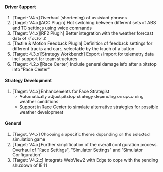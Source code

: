 #### Driver Support
  1. [Target: V4.x] Overhaul (shortening) of assistant phrases
  2. [Target: V4.x][ACC Plugin] Hot switching between different sets of ABS and TC settings using voice commands
  3. [Target: V4.x][RF2 Plugin] Better integration with the weather forecast data of *rFactor 2*
  4. [Tactile & Motion Feedback Plugin] Definition of feedback settings for different tracks and cars, selectable by the touch of a button
  5. [Target: 4.3.x][Strategy Workbench] Export / Import for telemetry data incl. support for team structures
  6. [Target: 4.2.x][Race Center] Include general damage info after a pitstop into "Race Center"

#### Strategy Development
  1. [Target: V4.x] Enhancements for Race Strategist
     - Automatically adjust pitstop strategy depending on upcoming weather conditions
	 - Support in Race Center to simulate alternative strategies for possible weather development

#### General
  1. [Target: V4.x] Choosing a specific theme depending on the selected simulation game
  2. [Target: V4.x] Further simplification of the overall configuration process. Overhaul of "Race Settings", "Simulator Settings" and "Simulator Configuration"
  3. [Target: V4.2.x] Integrate WebView2 with Edge to cope with the pending shutdown of IE 11